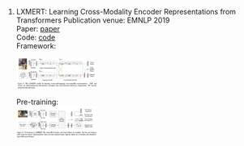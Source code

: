 1. LXMERT: Learning Cross-Modality Encoder Representations from Transformers
Publication venue: EMNLP 2019 \
Paper: [paper](https://arxiv.org/pdf/1908.07490.pdf) \
Code: [code](https://github.com/airsplay/lxmert) \
Framework:

    <img src="figs/lxmert_framework.png"  width="800" style="zoom:20%;" >
    
    Pre-training: \
    <img src="figs/lxmert_pretrain.png"  width="800" style="zoom:20%;" >
